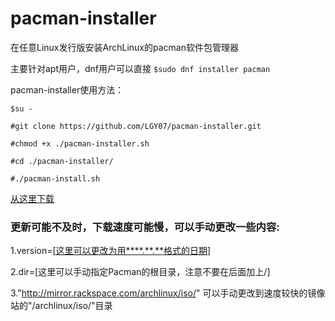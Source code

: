 # pacman-installer
在任意Linux发行版安装ArchLinux的pacman软件包管理器

主要针对apt用户，dnf用户可以直接
`$sudo dnf installer pacman`

pacman-installer使用方法：

`$su -`

`#git clone https://github.com/LGY07/pacman-installer.git`

`#chmod +x ./pacman-installer.sh`

`#cd ./pacman-installer/`

`#./pacman-install.sh`

[从这里下载](https://github.com/LGY07/pacman-installer/releases)

### 更新可能不及时，下载速度可能慢，可以手动更改一些内容:

1.version=[[这里可以更改为用****.**.**格式的日期](http://mirror.rackspace.com/archlinux/iso/latest/)]

2.dir=[这里可以手动指定Pacman的根目录，注意不要在后面加上/]

3."http://mirror.rackspace.com/archlinux/iso/" 可以手动更改到速度较快的镜像站的"/archlinux/iso/"目录
